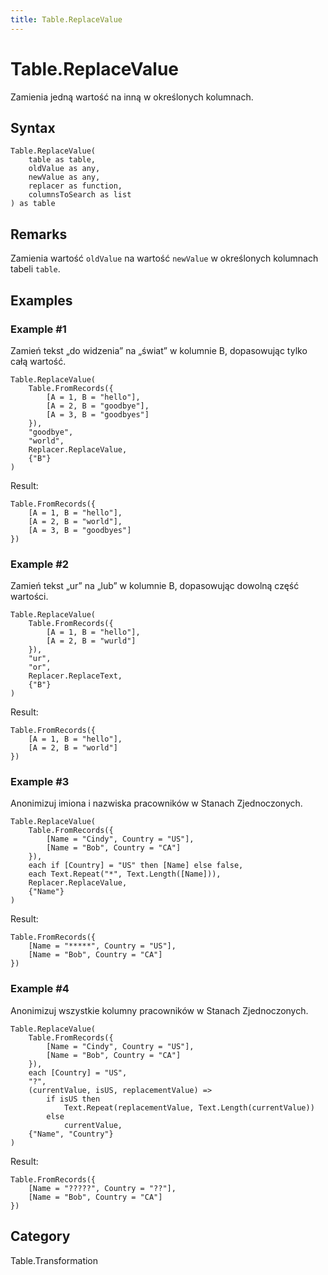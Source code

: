 ```yaml
---
title: Table.ReplaceValue
---
```


# Table.ReplaceValue


Zamienia jedną wartość na inną w określonych kolumnach.


## Syntax

```powerquery
Table.ReplaceValue(
    table as table,
    oldValue as any,
    newValue as any,
    replacer as function,
    columnsToSearch as list
) as table
```


## Remarks

Zamienia wartość <code>oldValue</code> na wartość <code>newValue</code> w określonych kolumnach tabeli <code>table</code>.


## Examples

### Example #1 
Zamień tekst „do widzenia” na „świat” w kolumnie B, dopasowując tylko całą wartość.
```powerquery
Table.ReplaceValue(
    Table.FromRecords({
        [A = 1, B = "hello"],
        [A = 2, B = "goodbye"],
        [A = 3, B = "goodbyes"]
    }),
    "goodbye",
    "world",
    Replacer.ReplaceValue,
    {"B"}
)
```

Result: 
```powerquery
Table.FromRecords({
    [A = 1, B = "hello"],
    [A = 2, B = "world"],
    [A = 3, B = "goodbyes"]
})
```


### Example #2 
Zamień tekst „ur” na „lub” w kolumnie B, dopasowując dowolną część wartości.
```powerquery
Table.ReplaceValue(
    Table.FromRecords({
        [A = 1, B = "hello"],
        [A = 2, B = "wurld"]
    }),
    "ur",
    "or",
    Replacer.ReplaceText,
    {"B"}
)
```

Result: 
```powerquery
Table.FromRecords({
    [A = 1, B = "hello"],
    [A = 2, B = "world"]
})
```


### Example #3 
Anonimizuj imiona i nazwiska pracowników w Stanach Zjednoczonych.
```powerquery
Table.ReplaceValue(
    Table.FromRecords({
        [Name = "Cindy", Country = "US"],
        [Name = "Bob", Country = "CA"]
    }),
    each if [Country] = "US" then [Name] else false,
    each Text.Repeat("*", Text.Length([Name])),
    Replacer.ReplaceValue,
    {"Name"}
)
```

Result: 
```powerquery
Table.FromRecords({
    [Name = "*****", Country = "US"],
    [Name = "Bob", Country = "CA"]
})
```


### Example #4 
Anonimizuj wszystkie kolumny pracowników w Stanach Zjednoczonych.
```powerquery
Table.ReplaceValue(
    Table.FromRecords({
        [Name = "Cindy", Country = "US"],
        [Name = "Bob", Country = "CA"]
    }),
    each [Country] = "US",
    "?",
    (currentValue, isUS, replacementValue) =>
        if isUS then
            Text.Repeat(replacementValue, Text.Length(currentValue))
        else
            currentValue,
    {"Name", "Country"}
)
```

Result: 
```powerquery
Table.FromRecords({
    [Name = "?????", Country = "??"],
    [Name = "Bob", Country = "CA"]
})
```




## Category
Table.Transformation
